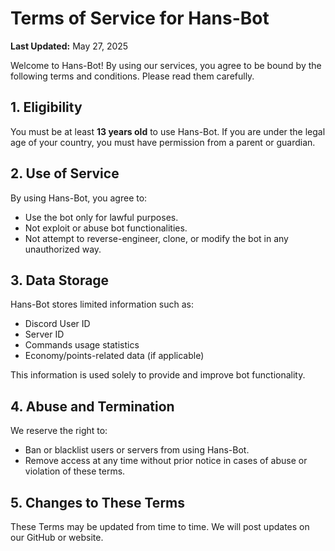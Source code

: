 # Terms of Service for Hans-Bot

**Last Updated:** May 27, 2025

Welcome to Hans-Bot! By using our services, you agree to be bound by the following terms and conditions. Please read them carefully.

## 1. Eligibility
You must be at least **13 years old** to use Hans-Bot. If you are under the legal age of your country, you must have permission from a parent or guardian.

## 2. Use of Service
By using Hans-Bot, you agree to:
- Use the bot only for lawful purposes.
- Not exploit or abuse bot functionalities.
- Not attempt to reverse-engineer, clone, or modify the bot in any unauthorized way.

## 3. Data Storage
Hans-Bot stores limited information such as:
- Discord User ID
- Server ID
- Commands usage statistics
- Economy/points-related data (if applicable)

This information is used solely to provide and improve bot functionality.

## 4. Abuse and Termination
We reserve the right to:
- Ban or blacklist users or servers from using Hans-Bot.
- Remove access at any time without prior notice in cases of abuse or violation of these terms.

## 5. Changes to These Terms
These Terms may be updated from time to time. We will post updates on our GitHub or website.
